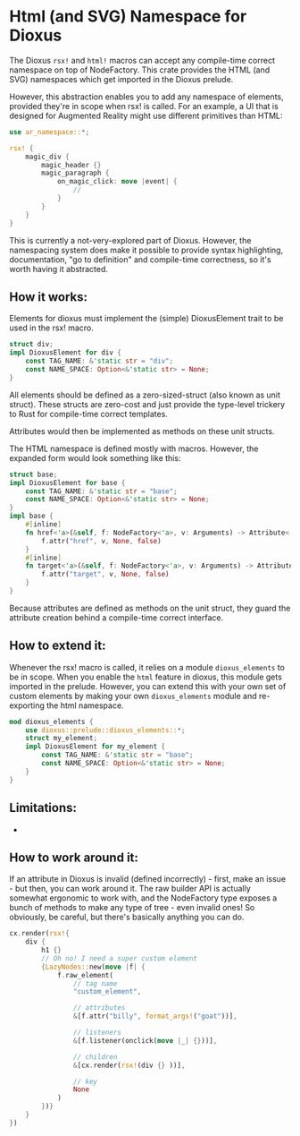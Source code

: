 # Html (and SVG) Namespace for Dioxus

The Dioxus `rsx!` and `html!` macros can accept any compile-time correct namespace on top of NodeFactory. This crate provides the HTML (and SVG) namespaces which get imported in the Dioxus prelude.

However, this abstraction enables you to add any namespace of elements, provided they're in scope when rsx! is called. For an example, a UI that is designed for Augmented Reality might use different primitives than HTML:

```rust
use ar_namespace::*;

rsx! {
    magic_div {
        magic_header {}
        magic_paragraph {
            on_magic_click: move |event| {
                //
            }
        }
    }
}
```

This is currently a not-very-explored part of Dioxus. However, the namespacing system does make it possible to provide syntax highlighting, documentation, "go to definition" and compile-time correctness, so it's worth having it abstracted.

## How it works:

Elements for dioxus must implement the (simple) DioxusElement trait to be used in the rsx! macro.

```rust
struct div;
impl DioxusElement for div {
    const TAG_NAME: &'static str = "div";
    const NAME_SPACE: Option<&'static str> = None;
}
```

All elements should be defined as a zero-sized-struct (also known as unit struct). These structs are zero-cost and just provide the type-level trickery to Rust for compile-time correct templates.

Attributes would then be implemented as methods on these unit structs.

The HTML namespace is defined mostly with macros. However, the expanded form would look something like this:
```rust
struct base;
impl DioxusElement for base {
    const TAG_NAME: &'static str = "base";
    const NAME_SPACE: Option<&'static str> = None;
}
impl base {
    #[inline]
    fn href<'a>(&self, f: NodeFactory<'a>, v: Arguments) -> Attribute<'a> {
        f.attr("href", v, None, false)
    }
    #[inline]
    fn target<'a>(&self, f: NodeFactory<'a>, v: Arguments) -> Attribute<'a> {
        f.attr("target", v, None, false)
    }
}
```
Because attributes are defined as methods on the unit struct, they guard the attribute creation behind a compile-time correct interface.


## How to extend it:

Whenever the rsx! macro is called, it relies on a module `dioxus_elements` to be in scope. When you enable the `html` feature in dioxus, this module gets imported in the prelude. However, you can extend this with your own set of custom elements by making your own `dioxus_elements` module and re-exporting the html namespace.

```rust
mod dioxus_elements {
    use dioxus::prelude::dioxus_elements::*;
    struct my_element;
    impl DioxusElement for my_element {
        const TAG_NAME: &'static str = "base";
        const NAME_SPACE: Option<&'static str> = None;
    }
}
```

## Limitations:
-

## How to work around it:
If an attribute in Dioxus is invalid (defined incorrectly) - first, make an issue - but then, you can work around it. The raw builder API is actually somewhat ergonomic to work with, and the NodeFactory type exposes a bunch of methods to make any type of tree - even invalid ones! So obviously, be careful, but there's basically anything you can do.

```rust
cx.render(rsx!{
    div {
        h1 {}
        // Oh no! I need a super custom element
        {LazyNodes::new(move |f| {
            f.raw_element(
                // tag name
                "custom_element",

                // attributes
                &[f.attr("billy", format_args!("goat"))],

                // listeners
                &[f.listener(onclick(move |_| {}))],

                // children
                &[cx.render(rsx!(div {} ))],

                // key
                None
            )
        })}
    }
})
```
